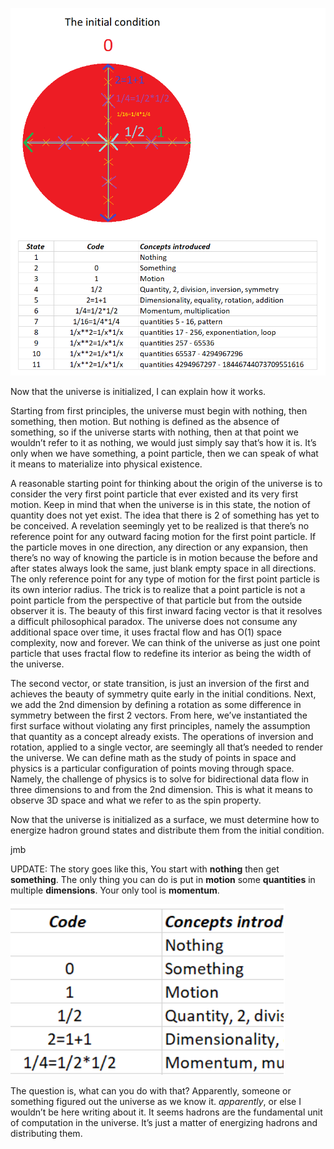 ![alt text](init.png)

Now that the universe is initialized, I can explain how it works.

Starting from first principles, the universe must begin with nothing, then something, then motion. But nothing is defined as the absence of something, so if the universe starts with nothing, then at that point we wouldn’t refer to it as nothing, we would just simply say that’s how it is. It’s only when we have something, a point particle, then we can speak of what it means to materialize into physical existence.

A reasonable starting point for thinking about the origin of the universe is to consider the very first point particle that ever existed and its very first motion. Keep in mind that when the universe is in this state, the notion of quantity does not yet exist. The idea that there is 2 of something has yet to be conceived.
A revelation seemingly yet to be realized is that there’s no reference point for any outward facing motion for the first point particle. If the particle moves in one direction, any direction or any expansion, then there’s no way of knowing the particle is in motion because the before and after states always look the same, just blank empty space in all directions. The only reference point for any type of motion for the first point particle is its own interior radius. The trick is to realize that a point particle is not a point particle from the perspective of that particle but from the outside observer it is. The beauty of this first inward facing vector is that it resolves a difficult philosophical paradox. The universe does not consume any additional space over time, it uses fractal flow and has O(1) space complexity, now and forever. We can think of the universe as just one point particle that uses fractal flow to redefine its interior as being the width of the universe.

The second vector, or state transition, is just an inversion of the first and achieves the beauty of symmetry quite early in the initial conditions. Next, we add the 2nd dimension by defining a rotation as some difference in symmetry between the first 2 vectors. From here, we’ve instantiated the first surface without violating any first principles, namely the assumption that quantity as a concept already exists. The operations of inversion and rotation, applied to a single vector, are seemingly all that’s needed to render the universe. We can define math as the study of points in space and physics is a particular configuration of points moving through space. Namely, the challenge of physics is to solve for bidirectional data flow in three dimensions to and from the 2nd dimension. This is what it means to observe 3D space and what we refer to as the spin property. 

Now that the universe is initialized as a surface, we must determine how to energize hadron ground states and distribute them from the initial condition. 

jmb


UPDATE:
The story goes like this,
You start with **nothing** then get **something**.
The only thing you can do is put in **motion** some **quantities** in multiple **dimensions**. Your only tool is **momentum**.

![alt text](rules.png)

The question is, what can you do with that? Apparently, someone or something figured out the universe as we know it. *apparently*, or else I wouldn’t be here writing about it. It seems hadrons are the fundamental unit of computation in the universe. It’s just a matter of energizing hadrons and distributing them. 